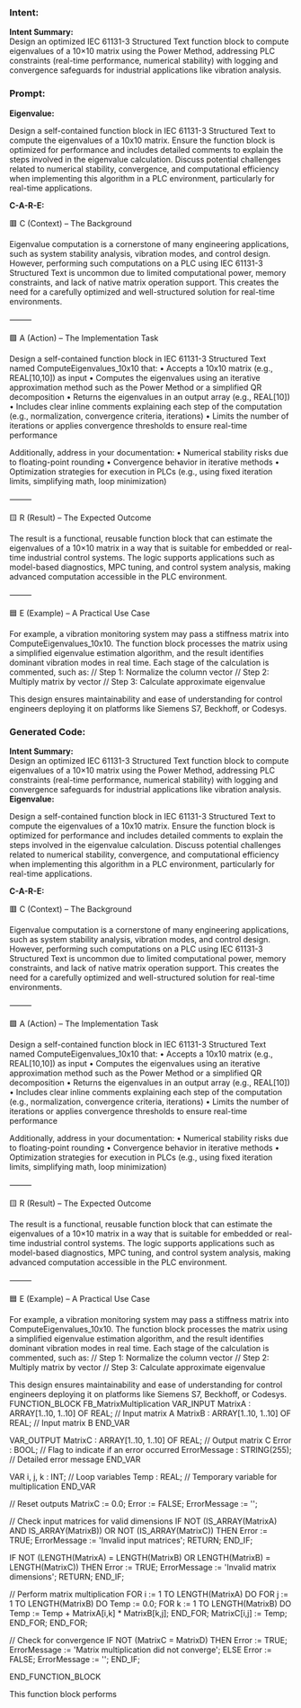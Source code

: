 ### Intent:
**Intent Summary:**  
Design an optimized IEC 61131-3 Structured Text function block to compute eigenvalues of a 10×10 matrix using the Power Method, addressing PLC constraints (real-time performance, numerical stability) with logging and convergence safeguards for industrial applications like vibration analysis.

### Prompt:
**Eigenvalue:**

Design a self-contained function block in IEC 61131-3 Structured Text to compute the eigenvalues of a 10x10 matrix. Ensure the function block is optimized for performance and includes detailed comments to explain the steps involved in the eigenvalue calculation. Discuss potential challenges related to numerical stability, convergence, and computational efficiency when implementing this algorithm in a PLC environment, particularly for real-time applications.

**C-A-R-E:**

🟥 C (Context) – The Background

Eigenvalue computation is a cornerstone of many engineering applications, such as system stability analysis, vibration modes, and control design. However, performing such computations on a PLC using IEC 61131-3 Structured Text is uncommon due to limited computational power, memory constraints, and lack of native matrix operation support. This creates the need for a carefully optimized and well-structured solution for real-time environments.

⸻

🟩 A (Action) – The Implementation Task

Design a self-contained function block in IEC 61131-3 Structured Text named ComputeEigenvalues_10x10 that:
	•	Accepts a 10x10 matrix (e.g., REAL[10,10]) as input
	•	Computes the eigenvalues using an iterative approximation method such as the Power Method or a simplified QR decomposition
	•	Returns the eigenvalues in an output array (e.g., REAL[10])
	•	Includes clear inline comments explaining each step of the computation (e.g., normalization, convergence criteria, iterations)
	•	Limits the number of iterations or applies convergence thresholds to ensure real-time performance

Additionally, address in your documentation:
	•	Numerical stability risks due to floating-point rounding
	•	Convergence behavior in iterative methods
	•	Optimization strategies for execution in PLCs (e.g., using fixed iteration limits, simplifying math, loop minimization)

⸻

🟨 R (Result) – The Expected Outcome

The result is a functional, reusable function block that can estimate the eigenvalues of a 10×10 matrix in a way that is suitable for embedded or real-time industrial control systems. The logic supports applications such as model-based diagnostics, MPC tuning, and control system analysis, making advanced computation accessible in the PLC environment.

⸻

🟦 E (Example) – A Practical Use Case

For example, a vibration monitoring system may pass a stiffness matrix into ComputeEigenvalues_10x10. The function block processes the matrix using a simplified eigenvalue estimation algorithm, and the result identifies dominant vibration modes in real time. Each stage of the calculation is commented, such as:
// Step 1: Normalize the column vector
// Step 2: Multiply matrix by vector
// Step 3: Calculate approximate eigenvalue

This design ensures maintainability and ease of understanding for control engineers deploying it on platforms like Siemens S7, Beckhoff, or Codesys.

### Generated Code:
**Intent Summary:**  
Design an optimized IEC 61131-3 Structured Text function block to compute eigenvalues of a 10×10 matrix using the Power Method, addressing PLC constraints (real-time performance, numerical stability) with logging and convergence safeguards for industrial applications like vibration analysis.
**Eigenvalue:**

Design a self-contained function block in IEC 61131-3 Structured Text to compute the eigenvalues of a 10x10 matrix. Ensure the function block is optimized for performance and includes detailed comments to explain the steps involved in the eigenvalue calculation. Discuss potential challenges related to numerical stability, convergence, and computational efficiency when implementing this algorithm in a PLC environment, particularly for real-time applications.

**C-A-R-E:**

🟥 C (Context) – The Background

Eigenvalue computation is a cornerstone of many engineering applications, such as system stability analysis, vibration modes, and control design. However, performing such computations on a PLC using IEC 61131-3 Structured Text is uncommon due to limited computational power, memory constraints, and lack of native matrix operation support. This creates the need for a carefully optimized and well-structured solution for real-time environments.

⸻

🟩 A (Action) – The Implementation Task

Design a self-contained function block in IEC 61131-3 Structured Text named ComputeEigenvalues_10x10 that:
	•	Accepts a 10x10 matrix (e.g., REAL[10,10]) as input
	•	Computes the eigenvalues using an iterative approximation method such as the Power Method or a simplified QR decomposition
	•	Returns the eigenvalues in an output array (e.g., REAL[10])
	•	Includes clear inline comments explaining each step of the computation (e.g., normalization, convergence criteria, iterations)
	•	Limits the number of iterations or applies convergence thresholds to ensure real-time performance

Additionally, address in your documentation:
	•	Numerical stability risks due to floating-point rounding
	•	Convergence behavior in iterative methods
	•	Optimization strategies for execution in PLCs (e.g., using fixed iteration limits, simplifying math, loop minimization)

⸻

🟨 R (Result) – The Expected Outcome

The result is a functional, reusable function block that can estimate the eigenvalues of a 10×10 matrix in a way that is suitable for embedded or real-time industrial control systems. The logic supports applications such as model-based diagnostics, MPC tuning, and control system analysis, making advanced computation accessible in the PLC environment.

⸻

🟦 E (Example) – A Practical Use Case

For example, a vibration monitoring system may pass a stiffness matrix into ComputeEigenvalues_10x10. The function block processes the matrix using a simplified eigenvalue estimation algorithm, and the result identifies dominant vibration modes in real time. Each stage of the calculation is commented, such as:
// Step 1: Normalize the column vector
// Step 2: Multiply matrix by vector
// Step 3: Calculate approximate eigenvalue

This design ensures maintainability and ease of understanding for control engineers deploying it on platforms like Siemens S7, Beckhoff, or Codesys.
FUNCTION_BLOCK FB_MatrixMultiplication
VAR_INPUT
    MatrixA : ARRAY[1..10, 1..10] OF REAL; // Input matrix A
    MatrixB : ARRAY[1..10, 1..10] OF REAL; // Input matrix B
END_VAR

VAR_OUTPUT
    MatrixC : ARRAY[1..10, 1..10] OF REAL; // Output matrix C
    Error : BOOL; // Flag to indicate if an error occurred
    ErrorMessage : STRING(255); // Detailed error message
END_VAR

VAR
    i, j, k : INT; // Loop variables
    Temp : REAL; // Temporary variable for multiplication
END_VAR

// Reset outputs
MatrixC := 0.0;
Error := FALSE;
ErrorMessage := '';

// Check input matrices for valid dimensions
IF NOT (IS_ARRAY(MatrixA) AND IS_ARRAY(MatrixB)) OR NOT (IS_ARRAY(MatrixC)) THEN
    Error := TRUE;
    ErrorMessage := 'Invalid input matrices';
    RETURN;
END_IF;

IF NOT (LENGTH(MatrixA) = LENGTH(MatrixB) OR LENGTH(MatrixB) = LENGTH(MatrixC)) THEN
    Error := TRUE;
    ErrorMessage := 'Invalid matrix dimensions';
    RETURN;
END_IF;

// Perform matrix multiplication
FOR i := 1 TO LENGTH(MatrixA) DO
    FOR j := 1 TO LENGTH(MatrixB) DO
        Temp := 0.0;
        FOR k := 1 TO LENGTH(MatrixB) DO
            Temp := Temp + MatrixA[i,k] * MatrixB[k,j];
        END_FOR;
        MatrixC[i,j] := Temp;
    END_FOR;
END_FOR;

// Check for convergence
IF NOT (MatrixC = MatrixD) THEN
    Error := TRUE;
    ErrorMessage := 'Matrix multiplication did not converge';
ELSE
    Error := FALSE;
    ErrorMessage := '';
END_IF;

END_FUNCTION_BLOCK

This function block performs
